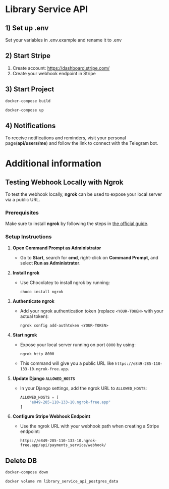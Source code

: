 # Library Service API

## 1) Set up .env
Set your variables in .env.example and rename it to .env

## 2) Start Stripe

1) Create account: https://dashboard.stripe.com/
2) Create your webhook endpoint in Stripe


## 3) Start Project
```bash
docker-compose build
```
```bash
docker-compose up
```

## 4) Notifications

To receive notifications and reminders, visit your personal page(**api/users/me**) and follow the link to connect with the Telegram bot.


# Additional information

## Testing Webhook Locally with Ngrok

To test the webhook locally, **ngrok** can be used to expose your local server via a public URL.

### Prerequisites
Make sure to install **ngrok** by following the steps in [the official guide](https://ngrok.com/docs/getting-started/#step-1-install).

### Setup Instructions

1. **Open Command Prompt as Administrator**
   - Go to **Start**, search for **cmd**, right-click on **Command Prompt**, and select **Run as Administrator**.

2. **Install ngrok**
   - Use Chocolatey to install ngrok by running:
     ```
     choco install ngrok
     ```

3. **Authenticate ngrok**
   - Add your ngrok authentication token (replace `<YOUR-TOKEN>` with your actual token):
     ```
     ngrok config add-authtoken <YOUR-TOKEN>
     ```

4. **Start ngrok**
   - Expose your local server running on port `8000` by using:
     ```
     ngrok http 8000
     ```
   - This command will give you a public URL like `https://e849-285-110-133-10.ngrok-free.app`.

5. **Update Django `ALLOWED_HOSTS`**
   - In your Django settings, add the ngrok URL to `ALLOWED_HOSTS`:
     ```python
     ALLOWED_HOSTS = [
         "e849-285-110-133-10.ngrok-free.app"
     ]
     ```

6. **Configure Stripe Webhook Endpoint**
   - Use the ngrok URL with your webhook path when creating a Stripe endpoint:
     ```
     https://e849-285-110-133-10.ngrok-free.app/api/payments_service/webhook/
     ```

## Delete DB
```bash
docker-compose down
```
```bash
docker volume rm library_service_api_postgres_data
```
